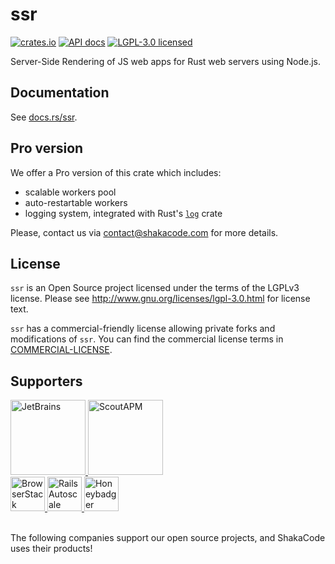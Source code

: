 # ssr

[![crates.io](https://meritbadge.herokuapp.com/ssr)](https://crates.io/crates/ssr)
[![API docs](https://docs.rs/ssr/badge.svg)](https://docs.rs/ssr)
[![LGPL-3.0 licensed](https://img.shields.io/badge/license-LGPL-blue.svg)](./LICENSE)

Server-Side Rendering of JS web apps for Rust web servers using Node.js.

## Documentation
See [docs.rs/ssr](https://docs.rs/ssr).

## Pro version
We offer a Pro version of this crate which includes:
- scalable workers pool
- auto-restartable workers
- logging system, integrated with Rust's [`log`](https://crates.io/crates/log) crate

Please, contact us via [contact@shakacode.com](mailto:contact@shakacode.com) for more details.

## License
`ssr` is an Open Source project licensed under the terms of the LGPLv3 license. Please see <http://www.gnu.org/licenses/lgpl-3.0.html> for license text.

`ssr` has a commercial-friendly license allowing private forks and modifications of `ssr`. You can find the commercial license terms in [COMMERCIAL-LICENSE](./COMMERCIAL-LICENSE).

## Supporters

<a href="https://www.jetbrains.com">
  <img src="https://user-images.githubusercontent.com/4244251/184837695-2c00e329-7241-4d9b-9373-644c1ce215be.png" alt="JetBrains" height="120px">
</a>
<a href="https://scoutapp.com">
  <picture>
    <source media="(prefers-color-scheme: dark)" srcset="https://user-images.githubusercontent.com/4244251/184837700-a910106b-1b1b-4117-88b8-9b5389425e66.png">
    <source media="(prefers-color-scheme: light)" srcset="https://user-images.githubusercontent.com/4244251/184837704-83960568-1599-485b-b184-5fd8b05d5051.png">
    <img alt="ScoutAPM" src="https://user-images.githubusercontent.com/4244251/184837704-83960568-1599-485b-b184-5fd8b05d5051.png" height="120px">
  </picture>
</a>
<br />
<a href="https://www.browserstack.com">
  <picture>
    <source media="(prefers-color-scheme: dark)" srcset="https://user-images.githubusercontent.com/4244251/184838560-ada89877-abd1-4d11-b144-b52ef69e0bb9.png">
    <source media="(prefers-color-scheme: light)" srcset="https://user-images.githubusercontent.com/4244251/184838569-35f4d4b1-5545-4ee4-a015-41ca7a5dbc7c.png">
    <img alt="BrowserStack" src="https://user-images.githubusercontent.com/4244251/184838569-35f4d4b1-5545-4ee4-a015-41ca7a5dbc7c.png" height="55px">
  </picture>
</a>
<a href="https://railsautoscale.com">
  <img src="https://user-images.githubusercontent.com/4244251/184838579-f8c2fd95-f376-4f0d-a661-50bbdeee892b.png" alt="Rails Autoscale" height="55px">
</a>
<a href="https://www.honeybadger.io">
  <img src="https://user-images.githubusercontent.com/4244251/184838575-e56cac82-5853-448c-a623-67280a91d75f.png" alt="Honeybadger" height="55px">
</a>

<br />
<br />

The following companies support our open source projects, and ShakaCode uses their products!
